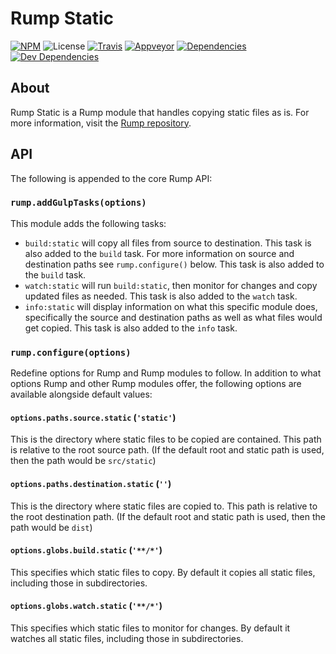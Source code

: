 # Rump Static
[![NPM](http://img.shields.io/npm/v/rump-static.svg?style=flat-square)](https://www.npmjs.org/package/rump-static)
![License](http://img.shields.io/npm/l/rump-static.svg?style=flat-square)
[![Travis](http://img.shields.io/travis/rumps/rump-static.svg?style=flat-square&label=travis)](https://travis-ci.org/rumps/rump-static)
[![Appveyor](http://img.shields.io/appveyor/ci/jupl/rump-static.svg?style=flat-square&label=appveyor)](https://ci.appveyor.com/project/jupl/rump-static)
[![Dependencies](http://img.shields.io/david/rumps/rump-static.svg?style=flat-square)](https://david-dm.org/rumps/rump-static)
[![Dev Dependencies](http://img.shields.io/david/dev/rumps/rump-static.svg?style=flat-square)](https://david-dm.org/rumps/rump-static#info=devDependencies)


## About
Rump Static is a Rump module that handles copying static files as is. For more
information, visit the [Rump repository](https://github.com/rumps/rump).


## API
The following is appended to the core Rump API:

### `rump.addGulpTasks(options)`
This module adds the following tasks:

- `build:static` will copy all files from source to destination. This task is
also added to the `build` task. For more information on source and destination
paths see `rump.configure()` below. This task is also added to the `build`
task.
- `watch:static` will run `build:static`, then monitor for changes and copy
updated files as needed. This task is also added to the `watch` task.
- `info:static` will display information on what this specific module does,
specifically the source and destination paths as well as what files would get
copied. This task is also added to the `info` task.

### `rump.configure(options)`
Redefine options for Rump and Rump modules to follow. In addition to what
options Rump and other Rump modules offer, the following options are
available alongside default values:

#### `options.paths.source.static` (`'static'`)
This is the directory where static files to be copied are contained. This path
is relative to the root source path. (If the default root and static path is
used, then the path would be `src/static`)

#### `options.paths.destination.static` (`''`)
This is the directory where static files are copied to. This path is relative
to the root destination path. (If the default root and static path is used,
then the path would be `dist`)

#### `options.globs.build.static` (`'**/*'`)
This specifies which static files to copy. By default it copies all static
files, including those in subdirectories.

#### `options.globs.watch.static` (`'**/*'`)
This specifies which static files to monitor for changes. By default it watches
all static files, including those in subdirectories.
